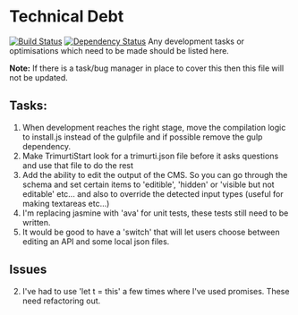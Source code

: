 # Technical Debt
[![Build Status](https://travis-ci.org/alexward1981/trimurti.svg?branch=master)](https://travis-ci.org/alexward1981/trimurti)
[![Dependency Status](https://gemnasium.com/alexward1981/trimurti.svg)](https://gemnasium.com/alexward1981/trimurti)
Any development tasks or optimisations which need to be made should be listed here.

**Note:** If there is a task/bug manager in place to cover this then this file will not be updated.

## Tasks:
1. When development reaches the right stage, move the compilation logic to install.js instead of the gulpfile and if possible remove the gulp dependency.
2. Make TrimurtiStart look for a trimurti.json file before it asks questions and use that file to do the rest
3. Add the ability to edit the output of the CMS. So you can go through the schema and set certain items to 'editible', 'hidden' or 'visible but not editable' etc... and also to override the detected input types (useful for making textareas etc...)
4. I'm replacing jasmine with 'ava' for unit tests, these tests still need to be written.
5. It would be good to have a 'switch' that will let users choose between editing an API and some local json files.

## Issues
2. I've had to use 'let t = this' a few times where I've used promises. These need refactoring out.
